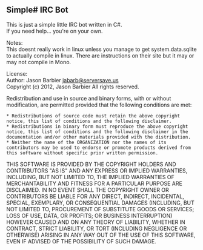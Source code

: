 ## Simple# IRC Bot ##  
This is just a simple little IRC bot written in C#.  
If you need help... you're on your own.  

Notes:  
This doesnt really work in linux unless you manage to get system.data.sqlite to actually compile in linux. There are instructions on their site but it may or may not compile in Mono.

License:  
 Author: Jason Barbier jabarb@serversave.us   
 Copyright (c) 2012, Jason Barbier All rights reserved.

 Redistribution and use in source and binary forms, with or without modification, are permitted provided that the following conditions are met:  

    * Redistributions of source code must retain the above copyright notice, this list of conditions and the following disclaimer.
    * Redistributions in binary form must reproduce the above copyright notice, this list of conditions and the following disclaimer in the documentation and/or other materials provided with the distribution.
    * Neither the name of the ORGANIZATION nor the names of its contributors may be used to endorse or promote products derived from this software without specific prior written permission.
  
  
 THIS SOFTWARE IS PROVIDED BY THE COPYRIGHT HOLDERS AND CONTRIBUTORS
 "AS IS" AND ANY EXPRESS OR IMPLIED WARRANTIES, INCLUDING, BUT NOT
 LIMITED TO, THE IMPLIED WARRANTIES OF MERCHANTABILITY AND FITNESS FOR
 A PARTICULAR PURPOSE ARE DISCLAIMED. IN NO EVENT SHALL THE COPYRIGHT OWNER OR
 CONTRIBUTORS BE LIABLE FOR ANY DIRECT, INDIRECT, INCIDENTAL, SPECIAL,
 EXEMPLARY, OR CONSEQUENTIAL DAMAGES (INCLUDING, BUT NOT LIMITED TO,
 PROCUREMENT OF SUBSTITUTE GOODS OR SERVICES; LOSS OF USE, DATA, OR
 PROFITS; OR BUSINESS INTERRUPTION) HOWEVER CAUSED AND ON ANY THEORY OF
 LIABILITY, WHETHER IN CONTRACT, STRICT LIABILITY, OR TORT (INCLUDING
 NEGLIGENCE OR OTHERWISE) ARISING IN ANY WAY OUT OF THE USE OF THIS
 SOFTWARE, EVEN IF ADVISED OF THE POSSIBILITY OF SUCH DAMAGE.